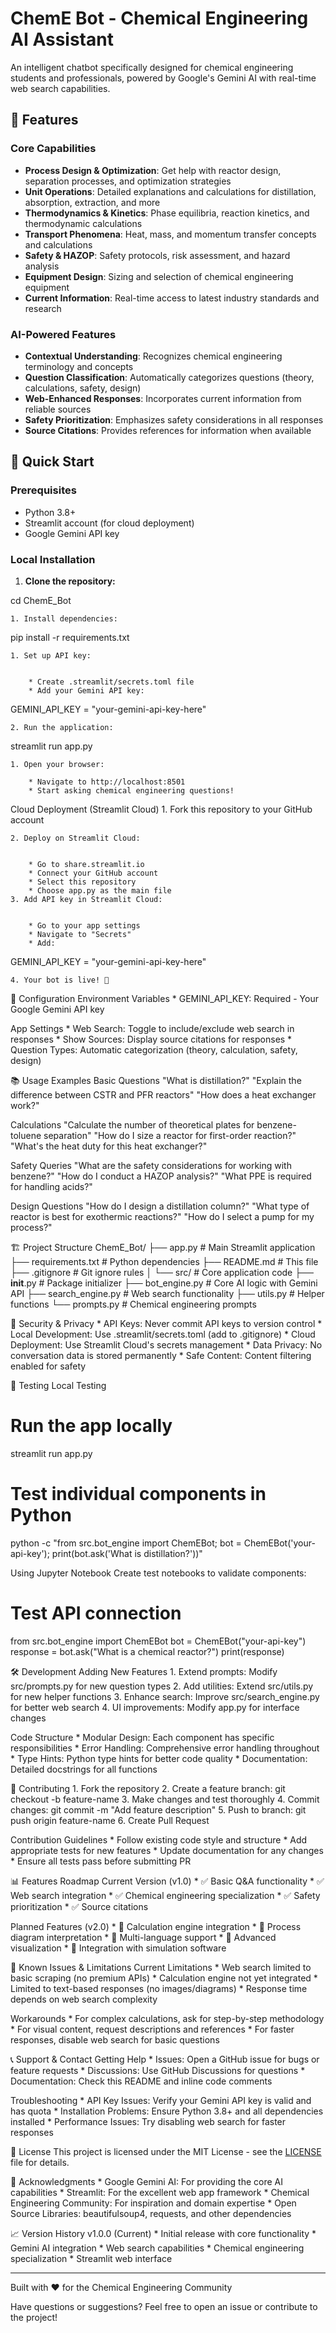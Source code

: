 
# ChemE Bot - Chemical Engineering AI Assistant

An intelligent chatbot specifically designed for chemical engineering students and professionals, powered by Google's Gemini AI with real-time web search capabilities.

## 🌟 Features

### Core Capabilities
- **Process Design & Optimization**: Get help with reactor design, separation processes, and optimization strategies
- **Unit Operations**: Detailed explanations and calculations for distillation, absorption, extraction, and more
- **Thermodynamics & Kinetics**: Phase equilibria, reaction kinetics, and thermodynamic calculations
- **Transport Phenomena**: Heat, mass, and momentum transfer concepts and calculations
- **Safety & HAZOP**: Safety protocols, risk assessment, and hazard analysis
- **Equipment Design**: Sizing and selection of chemical engineering equipment
- **Current Information**: Real-time access to latest industry standards and research

### AI-Powered Features
- **Contextual Understanding**: Recognizes chemical engineering terminology and concepts
- **Question Classification**: Automatically categorizes questions (theory, calculations, safety, design)
- **Web-Enhanced Responses**: Incorporates current information from reliable sources
- **Safety Prioritization**: Emphasizes safety considerations in all responses
- **Source Citations**: Provides references for information when available

## 🚀 Quick Start

### Prerequisites
- Python 3.8+
- Streamlit account (for cloud deployment)
- Google Gemini API key

### Local Installation

1. **Clone the repository:**

cd ChemE_Bot

	1. Install dependencies:

pip install -r requirements.txt

	1. Set up API key:


		* Create .streamlit/secrets.toml file
		* Add your Gemini API key:
GEMINI_API_KEY = "your-gemini-api-key-here"

	2. Run the application:


streamlit run app.py

	1. Open your browser:

		* Navigate to http://localhost:8501
		* Start asking chemical engineering questions!

Cloud Deployment (Streamlit Cloud)
	1. Fork this repository to your GitHub account

	2. Deploy on Streamlit Cloud:


		* Go to share.streamlit.io
		* Connect your GitHub account
		* Select this repository
		* Choose app.py as the main file
	3. Add API key in Streamlit Cloud:


		* Go to your app settings
		* Navigate to "Secrets"
		* Add:
GEMINI_API_KEY = "your-gemini-api-key-here"

	4. Your bot is live! 🎉


🔧 Configuration
Environment Variables
	* GEMINI_API_KEY: Required - Your Google Gemini API key

App Settings
	* Web Search: Toggle to include/exclude web search in responses
	* Show Sources: Display source citations for responses
	* Question Types: Automatic categorization (theory, calculation, safety, design)

📚 Usage Examples
Basic Questions
"What is distillation?"
"Explain the difference between CSTR and PFR reactors"
"How does a heat exchanger work?"

Calculations
"Calculate the number of theoretical plates for benzene-toluene separation"
"How do I size a reactor for first-order reaction?"
"What's the heat duty for this heat exchanger?"

Safety Queries
"What are the safety considerations for working with benzene?"
"How do I conduct a HAZOP analysis?"
"What PPE is required for handling acids?"

Design Questions
"How do I design a distillation column?"
"What type of reactor is best for exothermic reactions?"
"How do I select a pump for my process?"

🏗️ Project Structure
ChemE_Bot/
├── app.py                    # Main Streamlit application
├── requirements.txt          # Python dependencies
├── README.md                 # This file
├── .gitignore               # Git ignore rules
│
└── src/                     # Core application code
    ├── __init__.py          # Package initializer
    ├── bot_engine.py        # Core AI logic with Gemini API
    ├── search_engine.py     # Web search functionality
    ├── utils.py             # Helper functions
    └── prompts.py           # Chemical engineering prompts

🔐 Security & Privacy
	* API Keys: Never commit API keys to version control
	* Local Development: Use .streamlit/secrets.toml (add to .gitignore)
	* Cloud Deployment: Use Streamlit Cloud's secrets management
	* Data Privacy: No conversation data is stored permanently
	* Safe Content: Content filtering enabled for safety

🧪 Testing
Local Testing
# Run the app locally
streamlit run app.py

# Test individual components in Python
python -c "from src.bot_engine import ChemEBot; bot = ChemEBot('your-api-key'); print(bot.ask('What is distillation?'))"

Using Jupyter Notebook
Create test notebooks to validate components:

# Test API connection
from src.bot_engine import ChemEBot
bot = ChemEBot("your-api-key")
response = bot.ask("What is a chemical reactor?")
print(response)

🛠️ Development
Adding New Features
	1. Extend prompts: Modify src/prompts.py for new question types
	2. Add utilities: Extend src/utils.py for new helper functions
	3. Enhance search: Improve src/search_engine.py for better web search
	4. UI improvements: Modify app.py for interface changes

Code Structure
	* Modular Design: Each component has specific responsibilities
	* Error Handling: Comprehensive error handling throughout
	* Type Hints: Python type hints for better code quality
	* Documentation: Detailed docstrings for all functions

🤝 Contributing
	1. Fork the repository
	2. Create a feature branch: git checkout -b feature-name
	3. Make changes and test thoroughly
	4. Commit changes: git commit -m "Add feature description"
	5. Push to branch: git push origin feature-name
	6. Create Pull Request

Contribution Guidelines
	* Follow existing code style and structure
	* Add appropriate tests for new features
	* Update documentation for any changes
	* Ensure all tests pass before submitting PR

📊 Features Roadmap
Current Version (v1.0)
	* ✅ Basic Q&A functionality
	* ✅ Web search integration
	* ✅ Chemical engineering specialization
	* ✅ Safety prioritization
	* ✅ Source citations

Planned Features (v2.0)
	* 🔄 Calculation engine integration
	* 🔄 Process diagram interpretation
	* 🔄 Multi-language support
	* 🔄 Advanced visualization
	* 🔄 Integration with simulation software

🐛 Known Issues & Limitations
Current Limitations
	* Web search limited to basic scraping (no premium APIs)
	* Calculation engine not yet integrated
	* Limited to text-based responses (no images/diagrams)
	* Response time depends on web search complexity

Workarounds
	* For complex calculations, ask for step-by-step methodology
	* For visual content, request descriptions and references
	* For faster responses, disable web search for basic questions

📞 Support & Contact
Getting Help
	* Issues: Open a GitHub issue for bugs or feature requests
	* Discussions: Use GitHub Discussions for questions
	* Documentation: Check this README and inline code comments

Troubleshooting
	* API Key Issues: Verify your Gemini API key is valid and has quota
	* Installation Problems: Ensure Python 3.8+ and all dependencies installed
	* Performance Issues: Try disabling web search for faster responses

📄 License
This project is licensed under the MIT License - see the [LICENSE](LICENSE) file for details.

🙏 Acknowledgments
	* Google Gemini AI: For providing the core AI capabilities
	* Streamlit: For the excellent web app framework
	* Chemical Engineering Community: For inspiration and domain expertise
	* Open Source Libraries: beautifulsoup4, requests, and other dependencies

📈 Version History
v1.0.0 (Current)
	* Initial release with core functionality
	* Gemini AI integration
	* Web search capabilities
	* Chemical engineering specialization
	* Streamlit web interface

----

Built with ❤️ for the Chemical Engineering Community

Have questions or suggestions? Feel free to open an issue or contribute to the project!
```